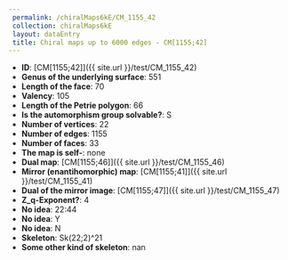 ```yaml
--- 
 permalink: /chiralMaps6kE/CM_1155_42 
 collection: chiralMaps6kE
 layout: dataEntry
 title: Chiral maps up to 6000 edges - CM[1155;42]
---
```


- **ID**: [CM[1155;42]]({{ site.url }}/test/CM_1155_42)
- **Genus of the underlying surface**: 551
- **Length of the face**: 70
- **Valency**: 105
- **Length of the Petrie polygon**: 66
- **Is the automorphism group solvable?**: S
- **Number of vertices**: 22
- **Number of edges**: 1155
- **Number of faces**: 33
- **The map is self-**: none
- **Dual map**: [CM[1155;46]]({{ site.url }}/test/CM_1155_46)
- **Mirror (enantihomorphic) map**: [CM[1155;41]]({{ site.url }}/test/CM_1155_41)
- **Dual of the mirror image**: [CM[1155;47]]({{ site.url }}/test/CM_1155_47)
- **Z_q-Exponent?**: 4
- **No idea**:  22:44
- **No idea**: Y
- **No idea**: N
- **Skeleton**: Sk(22;2)^21
- **Some other kind of skeleton**: nan
